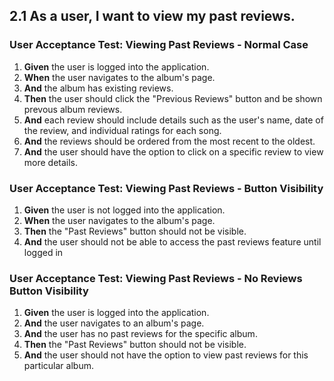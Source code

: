 ## 2.1 As a user, I want to view my past reviews.

### User Acceptance Test: Viewing Past Reviews - Normal Case

1. **Given** the user is logged into the application.
2. **When** the user navigates to the album's page.
3. **And** the album has existing reviews.
4. **Then** the user should click the "Previous Reviews" button and be shown prevous album reviews.
5. **And** each review should include details such as the user's name, date of the review, and individual ratings for each song.
6. **And** the reviews should be ordered from the most recent to the oldest.
7. **And** the user should have the option to click on a specific review to view more details.

### User Acceptance Test: Viewing Past Reviews - Button Visibility

1. **Given** the user is not logged into the application.
2. **When** the user navigates to the album's page.
3. **Then** the "Past Reviews" button should not be visible.
4. **And** the user should not be able to access the past reviews feature until logged in

### User Acceptance Test: Viewing Past Reviews - No Reviews Button Visibility

1. **Given** the user is logged into the application.
2. **And** the user navigates to an album's page.
3. **And** the user has no past reviews for the specific album.
4. **Then** the "Past Reviews" button should not be visible.
5. **And** the user should not have the option to view past reviews for this particular album.
